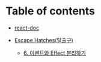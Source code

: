 # Table of contents

- [react-doc](README.md)

- [Escape Hatches(탈출구)](./Escape-Hatches(탈출구)/README.md)
  - [6. 이벤트와 Effect 분리하기](./Escape-Hatches(탈출구)/6.Seperating-Events-from-Effects.md)